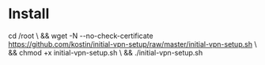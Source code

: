 # Install
cd /root \\
&& wget -N --no-check-certificate https://github.com/kostin/initial-vpn-setup/raw/master/initial-vpn-setup.sh \\
&& chmod +x initial-vpn-setup.sh \\
&& ./initial-vpn-setup.sh
